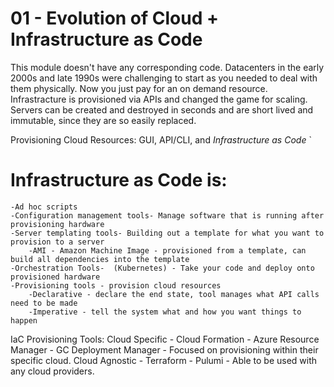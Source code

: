 # 01 - Evolution of Cloud + Infrastructure as Code

This module doesn't have any corresponding code.
Datacenters in the early 2000s and late 1990s were challenging to start as you needed to deal with them physically. Now you just pay for an on demand resource. Infrastracture is provisioned via APIs and changed the game for scaling. Servers can be created and destroyed in seconds and are short lived and immutable, since they are so easily replaced.

Provisioning Cloud Resources:
GUI, API/CLI, and *Infrastructure as Code* `


# Infrastructure as Code is:

    -Ad hoc scripts
    -Configuration management tools- Manage software that is running after provisioning hardware
    -Server templating tools- Building out a template for what you want to provision to a server
        -AMI - Amazon Machine Image - provisioned from a template, can build all dependencies into the template
    -Orchestration Tools-  (Kubernetes) - Take your code and deploy onto provisioned hardware
    -Provisioning tools - provision cloud resources 
        -Declarative - declare the end state, tool manages what API calls need to be made
        -Imperative - tell the system what and how you want things to happen

IaC Provisioning Tools:
    Cloud Specific - Cloud Formation - Azure Resource Manager - GC Deployment Manager - Focused on provisioning within their specific cloud.
    Cloud Agnostic - Terraform - Pulumi - Able to be used with any cloud providers.


